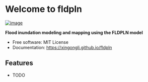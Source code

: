 # Welcome to fldpln


[![image](https://img.shields.io/pypi/v/fldpln.svg)](https://pypi.python.org/pypi/fldpln)


**Flood inundation modeling and mapping using the FLDPLN model**


-   Free software: MIT License
-   Documentation: <https://xingongli.github.io/fldpln>
    

## Features

-   TODO
